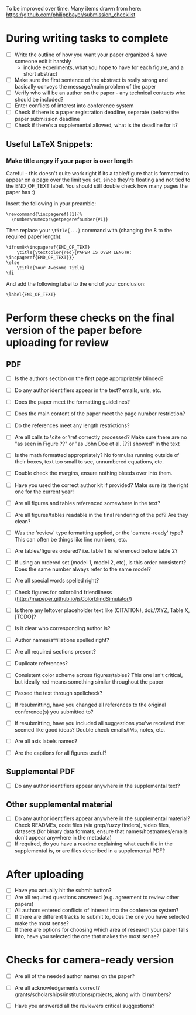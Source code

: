 To be improved over time. Many items drawn from here: https://github.com/philippbayer/submission_checklist

# During writing tasks to complete
- [ ] Write the outline of how you want your paper organized & have someone edit it harshly
	- include experiments, what you hope to have for each figure, and a short abstract
- [ ] Make sure the first sentence of the abstract is really strong and basically conveys the message/main problem of the paper
- [ ] Verify who will be an author on the paper - any technical contacts who should be included?
- [ ] Enter conflicts of interest into conference system
- [ ] Check if there is a paper registration deadline, separate (before) the paper submission deadline
- [ ] Check if there's a supplemental allowed, what is the deadline for it? 

## Useful LaTeX Snippets:

### Make title angry if your paper is over length

Careful - this doesn't quite work right if its a table/figure that is formatted to appear on a page over the limit you set, since they're floating and not tied to the END_OF_TEXT label. You should still double check how many pages the paper has :) 


Insert the following in your preamble:
```
\newcommand{\incpageref}[1]{%
  \number\numexpr\getpagerefnumber{#1}}

```
Then replace your `\title{...}` command with (changing the 8 to the required paper length):
```
\ifnum8<\incpageref{END_OF_TEXT}
    \title{\textcolor{red}{PAPER IS OVER LENGTH: \incpageref{END_OF_TEXT}}}
\else
    \title{Your Awesome Title}
\fi
```
And add the following label to the end of your conclusion:
```
\label{END_OF_TEXT}
```



# Perform these checks on the final version of the paper before uploading for review

## PDF
- [ ] Is the authors section on the first page appropriately blinded?
- [ ] Do any author identifiers appear in the text? emails, urls, etc.
- [ ] Does the paper meet the formatting guidelines?
- [ ] Does the main content of the paper meet the page number restriction?
- [ ] Do the references meet any length restrictions? 
- [ ] Are all calls to \cite or \ref correctly processed? Make sure there are no "as seen in Figure ??" or "as John Doe et al. [??] showed" in the text
- [ ] Is the math formatted appropriately? No formulas running outside of their boxes, text too small to see, unnumbered equations, etc.
- [ ] Double check the margins, ensure nothing bleeds over into them. 
- [ ] Have you used the correct author kit if provided? Make sure its the right one for the current year! 
- [ ] Are all figures and tables referenced somewhere in the text? 
- [ ] Are all figures/tables readable in the final rendering of the pdf? Are they clean?
- [ ] Was the 'review' type formatting applied, or the 'camera-ready' type? This can often be things like line numbers, etc.
- [ ] Are tables/figures ordered? i.e. table 1 is referenced before table 2?
- [ ] If using an ordered set (model 1, model 2, etc), is this order consistent? Does the same number always refer to the same model?
- [ ] Are all special words spelled right? 
- [ ] Check figures for colorblind friendliness (http://mapeper.github.io/jsColorblindSimulator/)
- [ ] Is there any leftover placeholder text like (CITATION), doi://XYZ, Table X, [TODO]?
- [ ] Is it clear who corresponding author is?
- [ ] Author names/affiliations spelled right? 
- [ ] Are all required sections present?
- [ ] Duplicate references?
- [ ] Consistent color scheme across figures/tables? This one isn't critical, but ideally red means something similar throughout the paper
- [ ] Passed the text through spellcheck?
- [ ] If resubmitting, have you changed all references to the original conference(s) you submitted to?
- [ ] If resubmitting, have you included all suggestions you've received that seemed like good ideas? Double check emails/IMs, notes, etc.
- [ ] Are all axis labels named?
- [ ] Are the captions for all figures useful?


## Supplemental PDF
- [ ] Do any author identifiers appear anywhere in the supplemental text?

## Other supplemental material
- [ ] Do any author identifiers appear anywhere in the supplemental material? Check READMEs, code files (via grep/fuzzy finders), video files, datasets (for binary data formats, ensure that names/hostnames/emails don't appear anywhere in the metadata)
- [ ] If required, do you have a readme explaining what each file in the supplemental is, or are files described in a supplemental PDF?

# After uploading
- [ ] Have you actually hit the submit button?
- [ ] Are all required questions answered (e.g. agreement to review other papers)
- [ ] All authors entered conflicts of interest into the conference system? 
- [ ] If there are different tracks to submit to, does the one you have selected make the most sense?
- [ ] If there are options for choosing which area of research your paper falls into, have you selected the one that makes the most sense?

# Checks for camera-ready version
- [ ] Are all of the needed author names on the paper?
- [ ] Are all acknowledgements correct? grants/scholarships/institutions/projects, along with id numbers?
- [ ] Have you answered all the reviewers critical suggestions?


